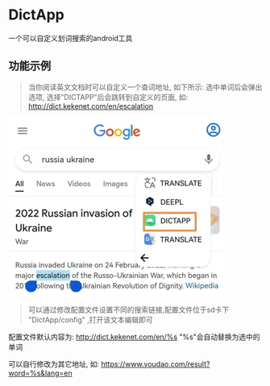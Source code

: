 # DictApp
一个可以自定义划词搜索的android工具

## 功能示例
> 当你阅读英文文档时可以自定义一个查词地址, 如下所示:
选中单词后会弹出选项, 选择"DICTAPP"后会跳转到自定义的页面, 如:
http://dict.kekenet.com/en/escalation
 
<img src="doc/img/demo.png"> 

> 可以通过修改配置文件设置不同的搜索链接,配置文件位于sd卡下 "DictApp/config" ,打开该文本编辑即可

配置文件默认内容为: http://dict.kekenet.com/en/%s  "%s"会自动替换为选中的单词

可以自行修改为其它地址, 如: https://www.youdao.com/result?word=%s&lang=en
